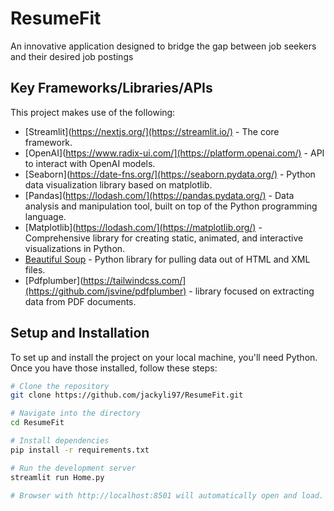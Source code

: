 # ResumeFit
An innovative application designed to bridge the gap between job seekers and their desired job postings

## Key Frameworks/Libraries/APIs

This project makes use of the following:

- [Streamlit](https://nextjs.org/](https://streamlit.io/) - The core framework.
- [OpenAI](https://www.radix-ui.com/](https://platform.openai.com/) - API to interact with OpenAI models.
- [Seaborn](https://date-fns.org/](https://seaborn.pydata.org/) - Python data visualization library based on matplotlib.
- [Pandas](https://lodash.com/](https://pandas.pydata.org/) - Data analysis and manipulation tool, built on top of the Python programming language.
- [Matplotlib](https://lodash.com/](https://matplotlib.org/) - Comprehensive library for creating static, animated, and interactive visualizations in Python.
- [Beautiful Soup](https://beautiful-soup-4.readthedocs.io/) - Python library for pulling data out of HTML and XML files.
- [Pdfplumber](https://tailwindcss.com/](https://github.com/jsvine/pdfplumber) - library focused on extracting data from PDF documents.

## Setup and Installation

To set up and install the project on your local machine, you'll need Python. Once you have those installed, follow these steps:

```bash
# Clone the repository
git clone https://github.com/jackyli97/ResumeFit.git

# Navigate into the directory
cd ResumeFit

# Install dependencies
pip install -r requirements.txt

# Run the development server
streamlit run Home.py

# Browser with http://localhost:8501 will automatically open and load. The page auto-updates as you edit the file.
```
